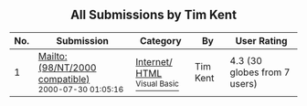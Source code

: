 ﻿<div align="center">

## All Submissions by Tim Kent

</div>

No.  | Submission | Category | By   | User Rating
---- | ---------- | -------- | ---- | -----------
1 | [Mailto: \(98/NT/2000 compatible\)<br /><sup>2000-07-30 01:05:16</sup>](https://github.com/Planet-Source-Code/tim-kent-mailto-98-nt-2000-compatible__1-10194) | [Internet/ HTML<br /><sup>Visual Basic</sup>](../ByCategory/internet-html__1-34.md) | Tim Kent | 4.3 (30 globes from 7 users)
